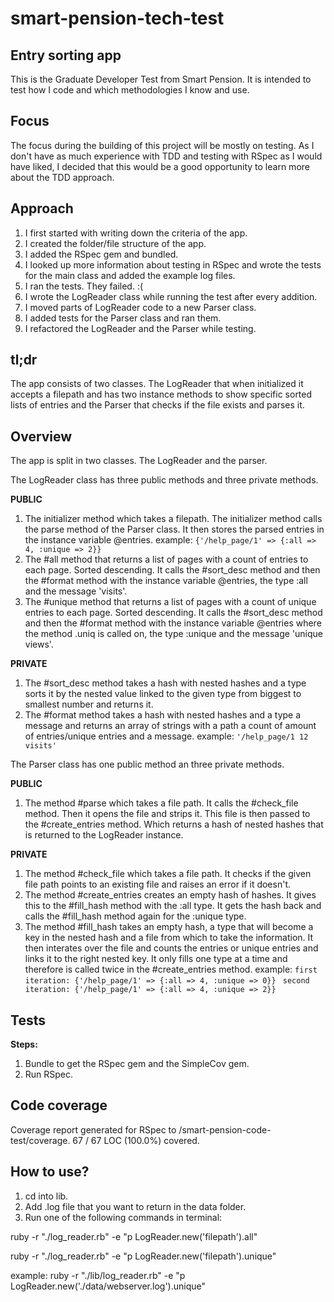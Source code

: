 # smart-pension-tech-test

## Entry sorting app

This is the Graduate Developer Test from Smart Pension. It is intended to test how I code and which methodologies I know and use.

## Focus

The focus during the building of this project will be mostly on testing. As I don't have as much experience with TDD and testing with RSpec as I would have liked, I decided that this would be a good opportunity to learn more about the TDD approach.

## Approach

1. I first started with writing down the criteria of the app.
2. I created the folder/file structure of the app.
3. I added the RSpec gem and bundled.
4. I looked up more information about testing in RSpec and wrote the tests for the main class and added the example log files.
5. I ran the tests. They failed. :(
6. I wrote the LogReader class while running the test after every addition.
7. I moved parts of LogReader code to a new Parser class.
8. I added tests for the Parser class and ran them.
9. I refactored the LogReader and the Parser while testing.

## tl;dr

The app consists of two classes. The LogReader that when initialized it accepts a filepath and has two instance methods to show specific sorted lists of entries and the Parser that checks if the file exists and parses it.

## Overview

The app is split in two classes. The LogReader and the parser.

The LogReader class has three public methods and three private methods.

**PUBLIC**
1. The initializer method which takes a filepath. The initializer method calls the parse method of the Parser class. It then stores the parsed entries in the instance variable @entries. example: `{'/help_page/1' => {:all => 4, :unique => 2}} `
2. The #all method that returns a list of pages with a count of entries to each page. Sorted descending. It calls the #sort_desc method and then the #format method with the instance variable @entries, the type :all and the message 'visits'.
3. The #unique method that returns a list of pages with a count of unique entries to each page. Sorted descending. It calls the #sort_desc method and then the #format method with the instance variable @entries where the method .uniq is called on, the type :unique and the message 'unique views'.

**PRIVATE**
1. The #sort_desc method takes a hash with nested hashes and a type sorts it by the nested value linked to the given type from biggest to smallest number and returns it.
2. The #format method takes a hash with nested hashes and a type a message and returns an array of strings with a path a count of amount of entries/unique entries and a message. example: `'/help_page/1 12 visits'`

The Parser class has one public method an three private methods.

**PUBLIC**
1. The method #parse which takes a file path. It calls the #check_file method. Then it opens the file and strips it.  This file is then passed to the #create_entries method. Which returns a hash of nested hashes that is returned to the LogReader instance.

**PRIVATE**
1. The method #check_file which takes a file path. It checks if the given file path points to an existing file and raises an error if it doesn't.
2. The method #create_entries creates an empty hash of hashes. It gives this to the #fill_hash method with the :all type. It gets the hash back and calls the #fill_hash method again for the :unique type.
3. The method #fill_hash takes an empty hash, a type that will become a key in the nested hash and a file from which to take the information. It then interates over the file and counts the entries or unique entries and links it to the right nested key. It only fills one type at a time and therefore is called twice in the #create_entries method.
example:
`first iteration: {'/help_page/1' => {:all => 4, :unique => 0}} `
`second iteration: {'/help_page/1' => {:all => 4, :unique => 2}} `


## Tests

**Steps:**
1. Bundle to get the RSpec gem and the SimpleCov gem.
2. Run RSpec.


## Code coverage
Coverage report generated for RSpec to /smart-pension-code-test/coverage. 67 / 67 LOC (100.0%) covered.


## How to use?

1. cd into lib.
2. Add .log file that you want to return in the data folder.
3. Run one of the following commands in terminal:

ruby -r "./log_reader.rb" -e "p LogReader.new('filepath').all"

ruby -r "./log_reader.rb" -e "p LogReader.new('filepath').unique"

example:
ruby -r "./lib/log_reader.rb" -e "p LogReader.new('./data/webserver.log').unique"
